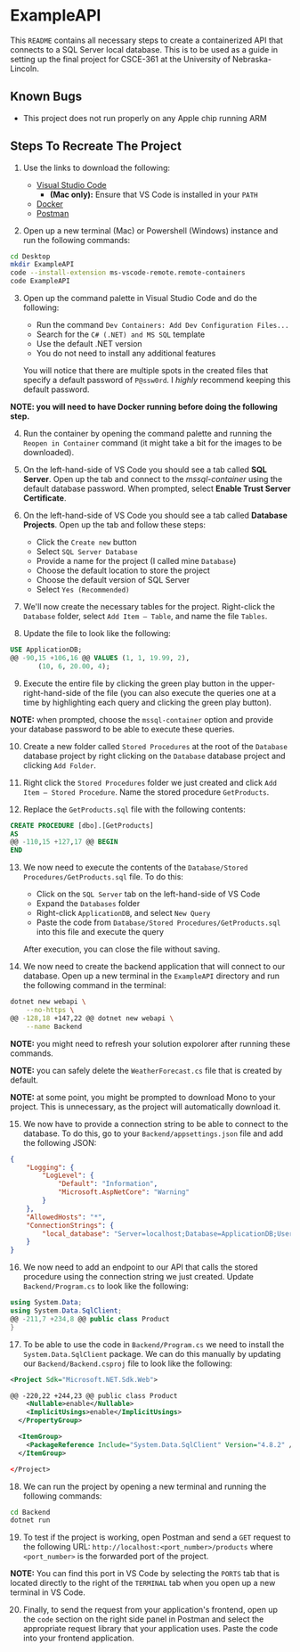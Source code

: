 # ExampleAPI

This `README` contains all necessary steps to create a containerized API that connects to a SQL Server local database. This is to be used as a guide in setting up the final project for CSCE-361 at the University of Nebraska-Lincoln.

## Known Bugs

- This project does not run properly on any Apple chip running ARM

## Steps To Recreate The Project

1. Use the links to download the following:

   - [Visual Studio Code](https://code.visualstudio.com/docs/setup/setup-overview)
     - **(Mac only):** Ensure that VS Code is installed in your `PATH`
   - [Docker](https://www.docker.com/)
   - [Postman](https://www.postman.com/)

2. Open up a new terminal (Mac) or Powershell (Windows) instance and run the following commands:

```bash
cd Desktop
mkdir ExampleAPI
code --install-extension ms-vscode-remote.remote-containers
code ExampleAPI
```

3.  Open up the command palette in Visual Studio Code and do the following:

    - Run the command `Dev Containers: Add Dev Configuration Files...`
    - Search for the `C# (.NET) and MS SQL` template
    - Use the default .NET version
    - You do not need to install any additional features

    You will notice that there are multiple spots in the created files that specify a default password of `P@ssw0rd`. I _highly_ recommend keeping this default password.

**NOTE: you will need to have Docker running before doing the following step.**

4.  Run the container by opening the command palette and running the `Reopen in Container` command (it might take a bit for the images to be downloaded).

5.  On the left-hand-side of VS Code you should see a tab called **SQL Server**. Open up the tab and connect to the _mssql-container_ using the default database password. When prompted, select **Enable Trust Server Certificate**.

6.  On the left-hand-side of VS Code you should see a tab called **Database Projects**. Open up the tab and follow these steps:

    - Click the `Create new` button
    - Select `SQL Server Database`
    - Provide a name for the project (I called mine `Database`)
    - Choose the default location to store the project
    - Choose the default version of SQL Server
    - Select `Yes (Recommended)`

7.  We'll now create the necessary tables for the project. Right-click the `Database` folder, select `Add Item — Table`, and name the file `Tables`.

8.  Update the file to look like the following:

```sql
USE ApplicationDB;
@@ -90,15 +106,16 @@ VALUES (1, 1, 19.99, 2),
       (10, 6, 20.00, 4);
```

9. Execute the entire file by clicking the green play button in the upper-right-hand-side of the file (you can also execute the queries one at a time by highlighting each query and clicking the green play button).

**NOTE:** when prompted, choose the `mssql-container` option and provide your database password to be able to execute these queries.

10. Create a new folder called `Stored Procedures` at the root of the `Database` database project by right clicking on the `Database` database project and clicking `Add Folder`.

11. Right click the `Stored Procedures` folder we just created and click `Add Item — Stored Procedure`. Name the stored procedure `GetProducts`.

12. Replace the `GetProducts.sql` file with the following contents:

```sql
CREATE PROCEDURE [dbo].[GetProducts]
AS
@@ -110,15 +127,17 @@ BEGIN
END
```

13. We now need to execute the contents of the `Database/Stored Procedures/GetProducts.sql` file. To do this:

    - Click on the `SQL Server` tab on the left-hand-side of VS Code
    - Expand the `Databases` folder
    - Right-click `ApplicationDB`, and select `New Query`
    - Paste the code from `Database/Stored Procedures/GetProducts.sql` into this file and execute the query

    After execution, you can close the file without saving.

14. We now need to create the backend application that will connect to our database. Open up a new terminal in the `ExampleAPI` directory and run the following command in the terminal:

```bash
dotnet new webapi \
	--no-https \
@@ -128,18 +147,22 @@ dotnet new webapi \
	--name Backend
```

**NOTE:** you might need to refresh your solution expolorer after running these commands.

**NOTE:** you can safely delete the `WeatherForecast.cs` file that is created by default.

**NOTE:** at some point, you might be prompted to download Mono to your project. This is unnecessary, as the project will automatically download it.

15. We now have to provide a connection string to be able to connect to the database. To do this, go to your `Backend/appsettings.json` file and add the following JSON:

```json
{
	"Logging": {
		"LogLevel": {
			"Default": "Information",
			"Microsoft.AspNetCore": "Warning"
		}
	},
	"AllowedHosts": "*",
	"ConnectionStrings": {
		"local_database": "Server=localhost;Database=ApplicationDB;User Id=sa;Password=P@ssw0rd;"
	}
}
```

16. We now need to add an endpoint to our API that calls the stored procedure using the connection string we just created. Update `Backend/Program.cs` to look like the following:

```c#
using System.Data;
using System.Data.SqlClient;
@@ -211,7 +234,8 @@ public class Product
}
```

17. To be able to use the code in `Backend/Program.cs` we need to install the `System.Data.SqlClient` package. We can do this manually by updating our `Backend/Backend.csproj` file to look like the following:

```xml
<Project Sdk="Microsoft.NET.Sdk.Web">

@@ -220,22 +244,23 @@ public class Product
    <Nullable>enable</Nullable>
    <ImplicitUsings>enable</ImplicitUsings>
  </PropertyGroup>

  <ItemGroup>
    <PackageReference Include="System.Data.SqlClient" Version="4.8.2" />
  </ItemGroup>

</Project>
```

18. We can run the project by opening a new terminal and running the following commands:

```bash
cd Backend
dotnet run
```

19. To test if the project is working, open Postman and send a `GET` request to the following URL: `http://localhost:<port_number>/products` where `<port_number>` is the forwarded port of the project.

**NOTE:** You can find this port in VS Code by selecting the `PORTS` tab that is located directly to the right of the `TERMINAL` tab when you open up a new terminal in VS Code.

20. Finally, to send the request from your application's frontend, open up the `code` section on the right side panel in Postman and select the appropriate request library that your application uses. Paste the code into your frontend application.
